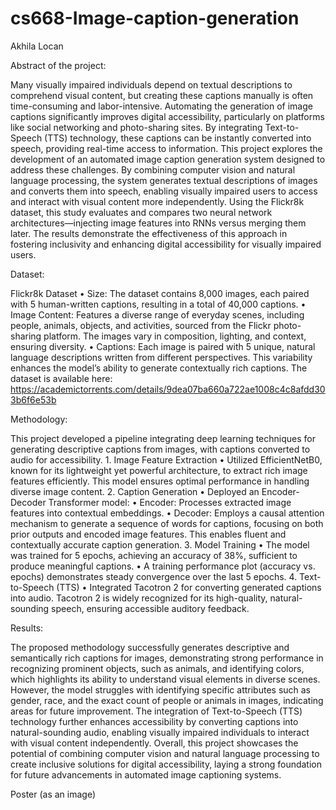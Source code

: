# cs668-Image-caption-generation
Akhila Locan



Abstract of the project: 

Many visually impaired individuals depend on textual descriptions to comprehend visual content, but creating these captions manually is often time-consuming and labor-intensive. Automating the generation of image captions significantly improves digital accessibility, particularly on platforms like social networking and photo-sharing sites. By integrating Text-to-Speech (TTS) technology, these captions can be instantly converted into speech, providing real-time access to information. This project explores the development of an automated image caption generation system designed to address these challenges. By combining computer vision and natural language processing, the system generates textual descriptions of images and converts them into speech, enabling visually impaired users to access and interact with visual content more independently. Using the Flickr8k dataset, this study evaluates and compares two neural network architectures—injecting image features into RNNs versus merging them later. The results demonstrate the effectiveness of this approach in fostering inclusivity and enhancing digital accessibility for visually impaired users.

Dataset:

Flickr8k Dataset
	•	Size: The dataset contains 8,000 images, each paired with 5 human-written captions, resulting in a total of 40,000 captions.
	•	Image Content: Features a diverse range of everyday scenes, including people, animals, objects, and activities, sourced from the Flickr photo-sharing platform. The images vary in composition, lighting, and context, ensuring diversity.
	•	Captions: Each image is paired with 5 unique, natural language descriptions written from different perspectives. This variability enhances the model’s ability to generate contextually rich captions.
The dataset is available here: https://academictorrents.com/details/9dea07ba660a722ae1008c4c8afdd303b6f6e53b

Methodology: 

This project developed a pipeline integrating deep learning techniques for generating descriptive captions from images, with captions converted to audio for accessibility.
	1.	Image Feature Extraction
	•	Utilized EfficientNetB0, known for its lightweight yet powerful architecture, to extract rich image features efficiently. This model ensures optimal performance in handling diverse image content.
	2.	Caption Generation
	•	Deployed an Encoder-Decoder Transformer model:
	•	Encoder: Processes extracted image features into contextual embeddings.
	•	Decoder: Employs a causal attention mechanism to generate a sequence of words for captions, focusing on both prior outputs and encoded image features. This enables fluent and contextually accurate caption generation.
	3.	Model Training
	•	The model was trained for 5 epochs, achieving an accuracy of 38%, sufficient to produce meaningful captions.
	•	A training performance plot (accuracy vs. epochs) demonstrates steady convergence over the last 5 epochs.
	4.	Text-to-Speech (TTS)
	•	Integrated Tacotron 2 for converting generated captions into audio. Tacotron 2 is widely recognized for its high-quality, natural-sounding speech, ensuring accessible auditory feedback.

Results: 

The proposed methodology successfully generates descriptive and semantically rich captions for images, demonstrating strong performance in recognizing prominent objects, such as animals, and identifying colors, which highlights its ability to understand visual elements in diverse scenes. However, the model struggles with identifying specific attributes such as gender, race, and the exact count of people or animals in images, indicating areas for future improvement. The integration of Text-to-Speech (TTS) technology further enhances accessibility by converting captions into natural-sounding audio, enabling visually impaired individuals to interact with visual content independently. Overall, this project showcases the potential of combining computer vision and natural language processing to create inclusive solutions for digital accessibility, laying a strong foundation for future advancements in automated image captioning systems.

Poster (as an image)
